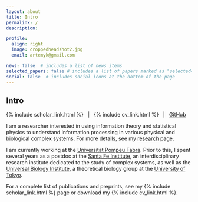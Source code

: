 ```yaml
---
layout: about
title: Intro
permalink: /
description: 

profile:
  align: right
  image: croppedheadshot2.jpg
  email: artemyk@gmail.com

news: false  # includes a list of news items
selected_papers: false # includes a list of papers marked as "selected={true}"
social: false  # includes social icons at the bottom of the page
---
```


<style>
div.address { font-family: sans-serif; }
</style> 

## Intro

{% include scholar_link.html %} &nbsp;&nbsp;\|&nbsp;&nbsp; {% include cv_link.html %} &nbsp;&nbsp;\|&nbsp;&nbsp; <a href="https://github.com/artemyk">GitHub</a> 


I am a researcher interested in using information theory and statistical physics to understand information processing in various physical and biological complex systems. For more details, see my [research](projects) page. 

I am currently working at the [Universitat Pompeu Fabra](http://www.upf.edu). Prior to this, I spent several years as a postdoc at the [Santa Fe Institute](https://santafe.edu/), an interdisciplinary research institute dedicated to the study of complex systems, as well as the [Universal Biology Institute](http://park.itc.u-tokyo.ac.jp/UBI/index_e.html), a theoretical biology group at the [University of Tokyo](https://www.u-tokyo.ac.jp/en/). 


For a complete list of publications and preprints, see my  {% include scholar_link.html %} page or download my {% include cv_link.html %}. 







